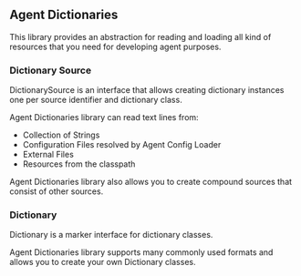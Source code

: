 ## Agent Dictionaries

This library provides an abstraction for reading and loading all kind of resources that you need for
developing agent purposes.

### Dictionary Source

DictionarySource is an interface that allows creating dictionary instances one per source identifier
and dictionary class.

Agent Dictionaries library can read text lines from:

- Collection of Strings
- Configuration Files resolved by Agent Config Loader
- External Files
- Resources from the classpath

Agent Dictionaries library also allows you to create compound sources that consist of other sources.

### Dictionary

Dictionary is a marker interface for dictionary classes.

Agent Dictionaries library supports many commonly used formats and allows you to create your own
Dictionary classes.
